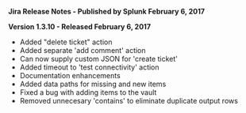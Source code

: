**Jira Release Notes - Published by Splunk February 6, 2017**


**Version 1.3.10 - Released February 6, 2017**

* Added "delete ticket" action
* Added separate 'add comment' action
* Can now supply custom JSON for 'create ticket'
* Added timeout to 'test connectivity' action
* Documentation enhancements
* Added data paths for missing and new items
* Fixed a bug with adding items to the vault
* Removed unnecesary 'contains' to eliminate duplicate output rows
